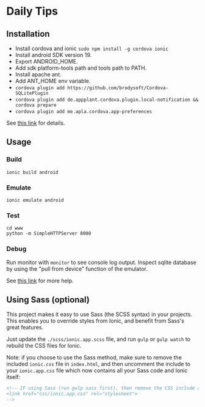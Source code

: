 Daily Tips
=====================

Installation
------------------------------

* Install cordova and ionic `sudo npm install -g cordova ionic`
* Install android SDK version 19.
* Export ANDROID_HOME.
* Add sdk platform-tools path and tools path to PATH.
* Install apache ant.
* Add ANT_HOME env variable.
* `cordova plugin add https://github.com/brodysoft/Cordova-SQLitePlugin`
* `cordova plugin add de.appplant.cordova.plugin.local-notification && cordova prepare`
* `cordova plugin add me.apla.cordova.app-preferences`

See [this link](http://stackoverflow.com/questions/20323787/cordova-platform-add-android-not-working-while-listing-android-targets) for details.

Usage
------------------------


### Build

```
ionic build android
```

### Emulate

```
ionic emulate android
```

### Test

```
cd www
python -m SimpleHTTPServer 8000
```

### Debug

Run monitor with `monitor` to see console log output.
Inspect sqlite database by using the "pull from device" function of the emulator.

See [this link](http://ionicframework.com/getting-started/) for more help.

Using Sass (optional)
-------------------------------------------------

This project makes it easy to use Sass (the SCSS syntax) in your projects. This enables you to override styles from Ionic, and benefit from
Sass's great features.

Just update the `./scss/ionic.app.scss` file, and run `gulp` or `gulp watch` to rebuild the CSS files for Ionic.

Note: if you choose to use the Sass method, make sure to remove the included `ionic.css` file in `index.html`, and then uncomment
the include to your `ionic.app.css` file which now contains all your Sass code and Ionic itself:

```html
<!-- IF using Sass (run gulp sass first), then remove the CSS include above
<link href="css/ionic.app.css" rel="stylesheet">
-->
```